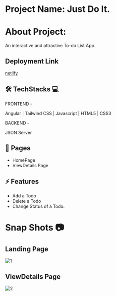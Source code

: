 
# Project Name: Just Do It.

# About Project:

An interactive and attractive To-do List App.

##

## Deployment Link

[netlify](https://shatrucodeconverter.netlify.app/)

## 🛠 TechStacks 💻

FRONTEND -

Angular  | Tailwind CSS  | Javascript | HTML5 | CSS3

BACKEND -

 JSON Server

## 📄 Pages

- HomePage
- ViewDetails Page

## ⚡ Features

- Add a Todo
- Delete a Todo
- Change Status of a Todo.

# Snap Shots 📷
## Landing Page
![1](https://github.com/shatrukumar47/Just-Do-It/assets/123942835/94eff301-d1fa-4a51-953e-a226b19e0328)

## ViewDetails Page
![2](https://github.com/shatrukumar47/Just-Do-It/assets/123942835/07965b52-ece2-407d-a6f0-1f693ec314bd)




